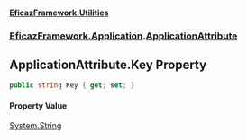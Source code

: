 #### [EficazFramework.Utilities](EficazFrameworkUtilities.md 'EficazFramework Utilities')
### [EficazFramework.Application](EficazFrameworkUtilities.md#EficazFramework.Application 'EficazFramework.Application').[ApplicationAttribute](EficazFramework.Application/ApplicationAttribute.md 'EficazFramework.Application.ApplicationAttribute')

## ApplicationAttribute.Key Property

```csharp
public string Key { get; set; }
```

#### Property Value
[System.String](https://docs.microsoft.com/en-us/dotnet/api/System.String 'System.String')